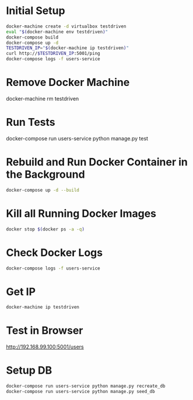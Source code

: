 # Initial Setup

```bash
docker-machine create -d virtualbox testdriven
eval "$(docker-machine env testdriven)"
docker-compose build
docker-compose up -d
TESTDRIVEN_IP="$(docker-machine ip testdriven)"
curl http://$TESTDRIVEN_IP:5001/ping
docker-compose logs -f users-service
```

# Remove Docker Machine

docker-machine rm testdriven

# Run Tests

docker-compose run users-service python manage.py test

# Rebuild and Run Docker Container in the Background

```bash
docker-compose up -d --build
```

# Kill all Running Docker Images

```bash
docker stop $(docker ps -a -q)
```

# Check Docker Logs

```bash
docker-compose logs -f users-service
```

# Get IP

```bash
docker-machine ip testdriven
```

# Test in Browser

http://192.168.99.100:5001/users

# Setup DB

```bash
docker-compose run users-service python manage.py recreate_db
docker-compose run users-service python manage.py seed_db
```